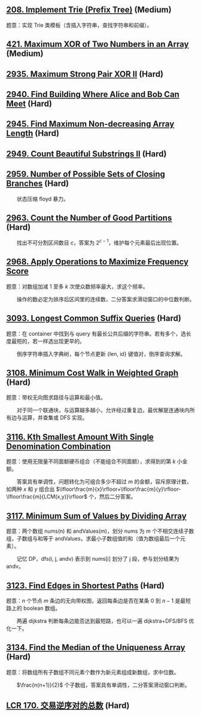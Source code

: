 
## [208. Implement Trie (Prefix Tree)](https://leetcode.cn/problems/implement-trie-prefix-tree/) (Medium)

题意：实现 Trie 类模板（含插入字符串，查找字符串和前缀）。

## [421. Maximum XOR of Two Numbers in an Array](https://leetcode.cn/problems/maximum-xor-of-two-numbers-in-an-array/) (Medium)

## [2935. Maximum Strong Pair XOR II](https://leetcode.cn/problems/maximum-strong-pair-xor-ii/) (Hard)

## [2940. Find Building Where Alice and Bob Can Meet](https://leetcode.cn/problems/find-building-where-alice-and-bob-can-meet/) (Hard)

## [2945. Find Maximum Non-decreasing Array Length](https://leetcode.cn/problems/find-maximum-non-decreasing-array-length/) (Hard)

## [2949. Count Beautiful Substrings II](https://leetcode.cn/problems/count-beautiful-substrings-ii/) (Hard)

## [2959. Number of Possible Sets of Closing Branches](https://leetcode.cn/problems/number-of-possible-sets-of-closing-branches/) (Hard)

&emsp;&emsp;状态压缩 floyd 暴力。

## [2963. Count the Number of Good Partitions](https://leetcode.cn/problems/count-the-number-of-good-partitions/) (Hard)

&emsp;&emsp;找出不可分割区间数目 $c$，答案为 $2^{c-1}$，维护每个元素最后出现位置。

## [2968. Apply Operations to Maximize Frequency Score](https://leetcode.cn/problems/apply-operations-to-maximize-frequency-score/)

题意：对数组加减 1 至多 $k$ 次使众数频率最大，求这个频率。

&emsp;&emsp;操作的数必定为排序后区间里的连续数，二分答案求滑动窗口的中位数判断。

## [3093. Longest Common Suffix Queries](https://leetcode.cn/problems/longest-common-suffix-queries/) (Hard)

题意：在 container 中找到与 query 有最长公共后缀的字符串。若有多个，选长度最短的，若一样选出现更早的。

&emsp;&emsp;倒序字符串插入字典树，每个节点更新 {len, id} 键值对，倒序查询求解。

## [3108. Minimum Cost Walk in Weighted Graph](https://leetcode.cn/problems/minimum-cost-walk-in-weighted-graph/) (Hard)

题意：带权无向图求路径与运算和最小值。

&emsp;&emsp;对于同一个联通块，与运算越多越小，允许经过重复边，最优解是连通块内所有边与运算，并查集或 DFS 实现。

## [3116. Kth Smallest Amount With Single Denomination Combination](https://leetcode.cn/problems/kth-smallest-amount-with-single-denomination-combination/)

题意：使用无限量不同面额硬币组合（不能组合不同面额），求得到的第 $k$ 小金额。

&emsp;&emsp;答案具有单调性，问题转化为可组合多少不超过 $m$ 的金额，容斥原理计数，如两种 $x$ 和 $y$ 组合出 $\lfloor\frac{m}{x}\rfloor+\lfloor\frac{m}{y}\rfloor-\lfloor\frac{m}{LCM(x,y)}\rfloor$ 个，然后二分答案。

## [3117. Minimum Sum of Values by Dividing Array](https://leetcode.cn/problems/minimum-sum-of-values-by-dividing-array)

题意：两个数组 nums(n) 和 andValues(m)，划分 nums 为 $m$ 个不相交连续子数组，子数组与和等于 andValues，求最小子数组值的和（值为数组最后一个元素）。

&emsp;&emsp;记忆 DP，dfs(i, j, andv) 表示到 nums[i] 划分了 j 段，参与划分结果为 andv。

## [3123. Find Edges in Shortest Paths](https://leetcode.cn/problems/find-edges-in-shortest-paths/) (Hard)

题意：$n$ 个节点 $m$ 条边的无向带权图，返回每条边是否在某条 $0$ 到 $n-1$ 是最短路上的 boolean 数组。

&emsp;&emsp;两遍 dijkstra 判断每条边能否达到最短路，也可以一遍 dijkstra+DFS/BFS 优化一下。

## [3134. Find the Median of the Uniqueness Array](https://leetcode.cn/problems/find-the-median-of-the-uniqueness-array/) (Hard)

题意：将数组所有子数组不同元素个数作为新元素组成新数组，求中位数。

&emsp;&emsp;$\frac{n(n+1)}{2}$ 个子数组，答案具有单调性，二分答案滑动窗口判断。

## [LCR 170. 交易逆序对的总数](https://leetcode.cn/problems/shu-zu-zhong-de-ni-xu-dui-lcof/) (Hard)